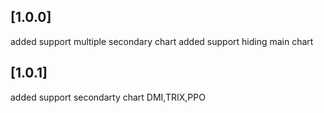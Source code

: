 ## [1.0.0]

added support multiple secondary chart
added support hiding main chart

## [1.0.1]

added support secondarty chart DMI,TRIX,PPO
